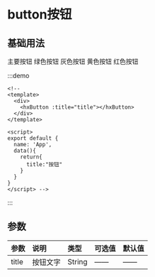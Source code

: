 # button按钮
## 基础用法
<div class="ui-button">
  <el-button type="primary">主要按钮</el-button>
  <el-button type="success">绿色按钮</el-button>
  <el-button type="info">灰色按钮</el-button>
  <el-button type="warning">黄色按钮</el-button>
  <el-button type="danger">红色按钮</el-button>
</div>
<template>
  <div>
    <hx-button :title="title"></hx-button>
  </div>
</template>

<script>
export default {
  data(){
    return{
      title:"按钮"
    }
  } 
}
</script>
<!-- <template>
  <el-button type="primary">Primary Button</el-button>
</template> -->
:::demo

```vue
<!-- 
<template>
  <div>
    <hxButton :title="title"></hxButton>
  </div>
</template>

<script>
export default {
  name: 'App', 
  data(){
    return{
      title:"按钮"
    }
  } 
}
</script> -->

```
:::

## 参数
|参数|说明|类型|可选值|默认值|
|:---|:---|:---|----|:---|
|title|按钮文字|String|——|——|



